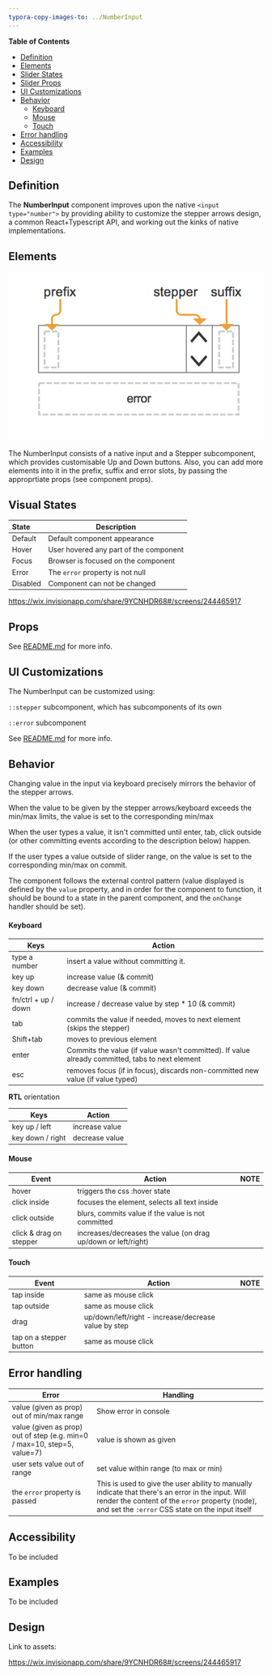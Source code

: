 ```yaml
---
typora-copy-images-to: ../NumberInput
---
```


**Table of Contents**

- [Definition](#definition)
- [Elements](#elements)
- [Slider States](#slider-states)
- [Slider Props](#slider-props)
- [UI Customizations](#ui-customizations)
- [Behavior](#behavior)
  - [Keyboard](#keyboard)
  - [Mouse](#mouse)
  - [Touch](#touch)
- [Error handling](#error-handling)
- [Accessibility](#accessibility)
- [Examples](#examples)
- [Design](#design)



## Definition

The **NumberInput** component improves upon the native `<input type="number">` by providing ability to customize the stepper arrows design, a common React+Typescript API, and working out the kinks of native implementations.



## Elements

![elements](./elements.png)

The NumberInput consists of a native input and a Stepper subcomponent, which provides customisable Up and Down buttons. Also, you can add more elements into it in the prefix, suffix and error slots, by passing the approprtiate props (see component props).



## Visual States

| State    | Description                            |
| :------- | -------------------------------------- |
| Default  | Default component appearance           |
| Hover    | User hovered any part of the component |
| Focus    | Browser is focused on the component    |
| Error    | The `error` property is not null       |
| Disabled | Component can not be changed           |

https://wix.invisionapp.com/share/9YCNHDR68#/screens/244465917


## Props

See [README.md](./README.md) for more info.



## UI Customizations

The NumberInput can be customized using:

`::stepper` subcomponent, which has subcomponents of its own

`::error` subcomponent

See [README.md](./README.md) for more info.



## Behavior

Changing value in the input via keyboard precisely mirrors the behavior of the stepper arrows.

When the value to be given by the stepper arrows/keyboard exceeds the min/max limits, the value is set to the corresponding min/max

When the user types a value, it isn't committed until enter, tab, click outside (or other committing events according to the description below) happen.

If the user types a value outside of slider range, on the value is set to the corresponding min/max on commit.

The component follows the external control pattern (value displayed is defined by the `value` property, and in order for the component to function, it should be bound to a state in the parent component, and the `onChange` handler should be set).

#### Keyboard 

| Keys                | Action                                   |
| ------------------- | ---------------------------------------- |
| type a number       | insert a value without committing it.    |
| key up              | increase value (& commit)                |
| key down            | decrease value (& commit)                |
| fn/ctrl + up / down | increase / decrease value by step * 10 (& commit) |
| tab                 | commits the value if needed, moves to next element (skips the stepper) |
| Shift+tab           | moves to previous element                |
| enter               | Commits the value (if value wasn't committed). If value already committed, tabs to next element |
| esc                 | removes focus (if in focus), discards non-committed new value (if value typed) |

**RTL** orientation

| Keys             | Action         |
| ---------------- | -------------- |
| key up / left    | increase value |
| key down / right | decrease value |



#### Mouse

| Event                   | Action                                   | NOTE |
| ----------------------- | ---------------------------------------- | ---- |
| hover                   | triggers the css :hover state            |      |
| click inside            | focuses the element, selects all text inside |      |
| click outside           | blurs, commits value if the value is not committed |      |
| click & drag on stepper | increases/decreases the value (on drag up/down or left/right) |      |



#### Touch

| Event                   | Action                                   | NOTE |
| ----------------------- | ---------------------------------------- | ---- |
| tap inside              | same as mouse click                      |      |
| tap outside             | same as mouse click                      |      |
| drag                    | up/down/left/right - increase/decrease value by step |      |
| tap on a stepper button | same as mouse click                      |      |



## Error handling

| Error                                    | Handling                                 |
| ---------------------------------------- | ---------------------------------------- |
| value (given as prop) out of min/max range | Show error in console                    |
| value (given as prop) out of step (e.g. min=0 / max=10, step=5, value=7) | value is shown as given                  |
| user sets value out of range             | set value within range (to max or min)   |
| the `error` property is passed           | This is used to give the user ability to manually indicate that there's an error in the input. Will render the content of the `error` property (node), and set the `:error` CSS state on the input itself |



## Accessibility

To be included

## Examples

 To be included

## Design

Link to assets:

https://wix.invisionapp.com/share/9YCNHDR68#/screens/244465917